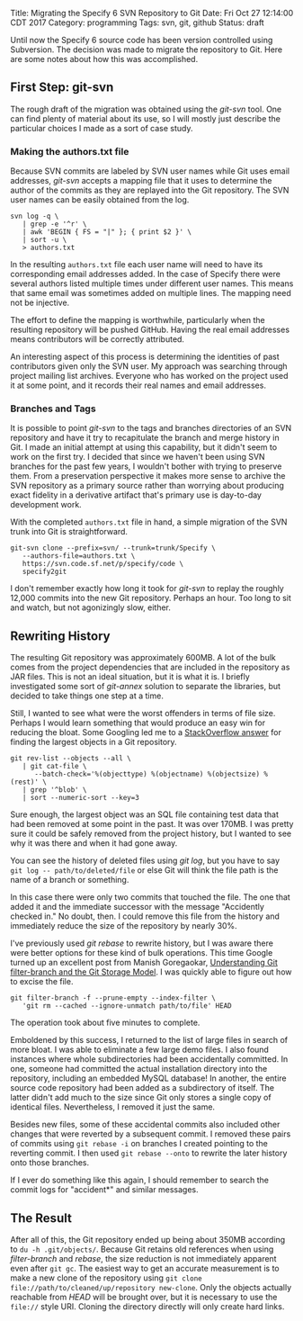 Title: Migrating the Specify 6 SVN Repository to Git
Date: Fri Oct 27 12:14:00 CDT 2017
Category: programming
Tags: svn, git, github
Status: draft

Until now the Specify 6 source code has been version controlled using
Subversion. The decision was made to migrate the repository to
Git. Here are some notes about how this was accomplished.

## First Step: git-svn

The rough draft of the migration was obtained using the *git-svn*
tool. One can find plenty of material about its use, so I will mostly
just describe the particular choices I made as a sort of case study.

### Making the authors.txt file

Because SVN commits are labeled by SVN user names while Git uses email
addresses, *git-svn* accepts a mapping file that it uses to determine
the author of the commits as they are replayed into the Git
repository. The SVN user names can be easily obtained from the log.

```shell
svn log -q \
   | grep -e '^r' \
   | awk 'BEGIN { FS = "|" }; { print $2 }' \
   | sort -u \
   > authors.txt
```

In the resulting `authors.txt` file each user name will need to have
its corresponding email addresses added. In the case of Specify there
were several authors listed multiple times under different user
names. This means that same email was sometimes added on multiple
lines. The mapping need not be injective.

The effort to define the mapping is worthwhile, particularly when the
resulting repository will be pushed GitHub. Having the real email
addresses means contributors will be correctly attributed.

An interesting aspect of this process is determining the identities of
past contributors given only the SVN user. My approach was searching
through project mailing list archives. Everyone who has worked on the
project used it at some point, and it records their real names and
email addresses.

### Branches and Tags

It is possible to point *git-svn* to the tags and branches directories
of an SVN repository and have it try to recapitulate the branch and
merge history in Git. I made an initial attempt at using this
capability, but it didn't seem to work on the first try. I decided
that since we haven't been using SVN branches for the past few years,
I wouldn't bother with trying to preserve them. From a preservation
perspective it makes more sense to archive the SVN repository
as a primary source rather than worrying about producing exact
fidelity in a derivative artifact that's primary use is day-to-day
development work.

With the completed `authors.txt` file in hand, a simple migration of
the SVN trunk into Git is straightforward.

```shell
git-svn clone --prefix=svn/ --trunk=trunk/Specify \
   --authors-file=authors.txt \
   https://svn.code.sf.net/p/specify/code \
   specify2git
```

I don't remember exactly how long it took for *git-svn* to replay the
roughly 12,000 commits into the new Git repository. Perhaps an
hour. Too long to sit and watch, but not agonizingly slow, either.

## Rewriting History

The resulting Git repository was approximately 600MB. A lot of the
bulk comes from the project dependencies that are included in the
repository as JAR files. This is not an ideal situation, but it is
what it is. I briefly investigated some sort of *git-annex* solution
to separate the libraries, but decided to take things one step at a
time.

Still, I wanted to see what were the worst offenders in terms of file
size. Perhaps I would learn something that would produce an easy win
for reducing the bloat. Some Googling led me to
a [StackOverflow answer](https://stackoverflow.com/a/42544963)
for finding the largest objects in a Git repository.

```shell
git rev-list --objects --all \
   | git cat-file \
      --batch-check='%(objecttype) %(objectname) %(objectsize) %(rest)' \
   | grep '^blob' \
   | sort --numeric-sort --key=3 
```

Sure enough, the largest object was an SQL file containing test data that
had been removed at some point in the past. It was over 170MB. I was
pretty sure it could be safely removed from the project history, but I
wanted to see why it was there and when it had gone away.

You can see the history of deleted files using *git log*, but you have
to say `git log -- path/to/deleted/file` or else Git will think the file
path is the name of a branch or something.

In this case there were only two commits that touched the file. The
one that added it and the immediate successor with the message
"Accidently checked in." No doubt, then. I could remove this file from the
history and immediately reduce the size of the repository by nearly
30%.

I've previously used *git rebase* to rewrite history, but I was aware there
were better options for these kind of bulk operations. This time
Google turned up an excellent post from Manish
Goregaokar,
[Understanding Git filter-branch and the Git Storage Model](https://manishearth.github.io/blog/2017/03/05/understanding-git-filter-branch/). I
was quickly able to figure out how to excise the file.

```shell
git filter-branch -f --prune-empty --index-filter \
   'git rm --cached --ignore-unmatch path/to/file' HEAD
```

The operation took about five minutes to complete. 

Emboldened by this success, I returned to the list of large files in
search of more bloat. I was able to eliminate a few large demo
files. I also found instances where whole subdirectories had been
accidentally committed. In one, someone had committed the actual
installation directory into the repository, including an embedded MySQL
database! In another, the entire source code repository had been added
as a subdirectory of itself. The latter didn't add much to the size since
Git only stores a single copy of identical files. Nevertheless, I
removed it just the same.

Besides new files, some of these accidental commits also included
other changes that were reverted by a subsequent commit. I removed
these pairs of commits using `git rebase -i` on branches I created
pointing to the reverting commit. I then used `git rebase --onto` to
rewrite the later history onto those branches.

If I ever do something like this again, I should remember to search
the commit logs for "accident*" and similar messages.

## The Result

After all of this, the Git repository ended up being about 350MB
according to `du -h .git/objects/`. Because Git retains old references
when using *filter-branch* and *rebase*, the size reduction is not
immediately apparent even after `git gc`. The easiest way to get an
accurate measurement is to make a new clone of the repository using
`git clone file://path/to/cleaned/up/repository new-clone`. Only the
objects actually reachable from *HEAD* will be brought over, but it is
necessary to use the `file://` style URI. Cloning the directory
directly will only create hard links.
